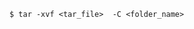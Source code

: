 <!-- usedin: [ _includes/_inlines/Tutorials/common/1970-09-26-manage-backups] - layout:code post: 1970-09-26-manage-backups_unzip-your-backup -->

```
$ tar -xvf <tar_file>  -C <folder_name>
```

